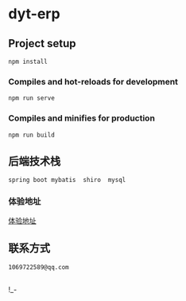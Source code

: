 # dyt-erp

## Project setup

```
npm install
```

### Compiles and hot-reloads for development

```
npm run serve
```

### Compiles and minifies for production

```
npm run build
```

## 后端技术栈

```
spring boot mybatis  shiro  mysql
```

### 体验地址

[体验地址](http://101.200.188.171:8888/#/login)

## 联系方式

```
1069722589@qq.com
```

##

!\_-

